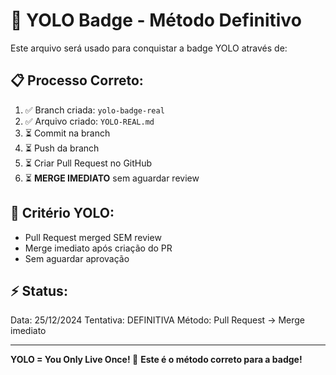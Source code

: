 # 🎲 YOLO Badge - Método Definitivo

Este arquivo será usado para conquistar a badge YOLO através de:

## 📋 Processo Correto:
1. ✅ Branch criada: `yolo-badge-real`
2. ✅ Arquivo criado: `YOLO-REAL.md`
3. ⏳ Commit na branch
4. ⏳ Push da branch
5. ⏳ Criar Pull Request no GitHub
6. ⏳ **MERGE IMEDIATO** sem aguardar review

## 🎯 Critério YOLO:
- Pull Request merged SEM review
- Merge imediato após criação do PR
- Sem aguardar aprovação

## ⚡ Status:
Data: 25/12/2024
Tentativa: DEFINITIVA
Método: Pull Request → Merge imediato

---

**YOLO = You Only Live Once! 🚀**
**Este é o método correto para a badge!** 